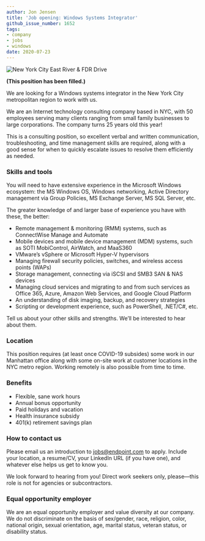 ```yaml
---
author: Jon Jensen
title: 'Job opening: Windows Systems Integrator'
github_issue_number: 1652
tags:
- company
- jobs
- windows
date: 2020-07-23
---
```


<img src="/blog/2020/07/job-windows-systems-integrator/20181204-063141-sm.jpg" alt="New York City East River & FDR Drive" />

<!-- Photo by Jon Jensen -->

**(This position has been filled.)**

We are looking for a Windows systems integrator in the New York City metropolitan region to work with us.

We are an Internet technology consulting company based in NYC, with 50 employees serving many clients ranging from small family businesses to large corporations. The company turns 25 years old this year!

This is a consulting position, so excellent verbal and written communication, troubleshooting, and time management skills are required, along with a good sense for when to quickly escalate issues to resolve them efficiently as needed.

### Skills and tools

You will need to have extensive experience in the Microsoft Windows ecosystem: the MS Windows OS, Windows networking, Active Directory management via Group Policies, MS Exchange Server, MS SQL Server, etc.

The greater knowledge of and larger base of experience you have with these, the better:

* Remote management & monitoring (RMM) systems, such as ConnectWise Manage and Automate
* Mobile devices and mobile device management (MDM) systems, such as SOTI MobiControl, AirWatch, and MaaS360
* VMware’s vSphere or Microsoft Hyper-V hypervisors
* Managing firewall security policies, switches, and wireless access points (WAPs)
* Storage management, connecting via iSCSI and SMB3 SAN & NAS devices
* Managing cloud services and migrating to and from such services as Office 365, Azure, Amazon Web Services, and Google Cloud Platform
* An understanding of disk imaging, backup, and recovery strategies
* Scripting or development experience, such as PowerShell, .NET/C#, etc.

Tell us about your other skills and strengths. We’ll be interested to hear about them.

### Location

This position requires (at least once COVID-19 subsides) some work in our Manhattan office along with some on-site work at customer locations in the NYC metro region. Working remotely is also possible from time to time.

### Benefits

- Flexible, sane work hours
- Annual bonus opportunity
- Paid holidays and vacation
- Health insurance subsidy
- 401(k) retirement savings plan

### How to contact us

Please email us an introduction to [jobs@endpoint.com](mailto:jobs@endpoint.com) to apply. Include your location, a resume/​CV, your LinkedIn URL (if you have one), and whatever else helps us get to know you.

We look forward to hearing from you! Direct work seekers only, please—​this role is not for agencies or subcontractors.

### Equal opportunity employer

We are an equal opportunity employer and value diversity at our company. We do not discriminate on the basis of sex/​gender, race, religion, color, national origin, sexual orientation, age, marital status, veteran status, or disability status.

<script type="application/ld+json">
{
  "@context": "https://schema.org/",
  "@type": "JobPosting",
  "title": "Windows Systems Integrator",
  "description": "<p>We are looking for a Windows systems integrator in the New York City metropolitan region to work with us.</p><p>We are an Internet technology consulting company based in NYC, with 50 employees serving many clients ranging from small family businesses to large corporations. The company turns 25 years old this year!</p><p>You will need to have extensive experience in the Microsoft Windows ecosystem: the MS Windows OS, Windows networking, Active Directory management via Group Policies, MS Exchange Server, MS SQL Server, etc.</p><p>This is a consulting position, so excellent verbal and written communication, troubleshooting, and time management skills are required, along with a good sense for when to quickly escalate issues to resolve them efficiently as needed.</p><h3>Skills and tools</h3><ul><li>Remote management &amp; monitoring (RMM) systems, such as ConnectWise Manage and Automate</li><li>Mobile devices and mobile device management (MDM) systems, such as SOTI MobiControl, AirWatch, and MaaS360</li><li>VMWare’s vSphere or Microsoft Hyper-V hypervisors</li><li>Managing firewall security policies, switches, and wireless access points (WAPs)</li><li>Storage management, connecting via iSCSI and SMB3 SAN &amp; NAS devices</li><li>Managing cloud services and migrating to and from such services as Office 365, Azure, Amazon Web Services, and Google Cloud Platform</li><li>An understanding of disk imaging, backup, and recovery strategies</li><li>Scripting or development experience, such as PowerShell, .NET/C#, etc.</li></ul><p>Tell us about your other skills and strengths. We’ll be interested to hear about them.</p><h3>Location</h3><p>This position requires (at least once COVID-19 subsides) some work in our Manhattan office along with some on-site work at customer locations in the NYC metro region. Working remotely is also possible from time to time.</p><h3>Benefits</h3><ul><li>Flexible, sane work hours</li><li>Annual bonus opportunity</li><li>Paid holidays and vacation</li><li>Health insurance subsidy</li><li>401(k) retirement savings plan</li></ul><h3>How to contact us</h3><p>Please email us an introduction to <a href=\"mailto:jobs@endpoint.com\">jobs@endpoint.com</a> to apply. Include your location, a resume/​CV, your LinkedIn URL (if you have one), and whatever else helps us get to know you.</p><p>We look forward to hearing from you! Direct work seekers only, please—​this role is not for agencies or subcontractors.</p><p>We are an equal opportunity employer and value diversity at our company. We do not discriminate on the basis of sex/​gender, race, religion, color, national origin, sexual orientation, age, marital status, veteran status, or disability status.</p>",
  "identifier": {
    "@type": "PropertyValue",
    "name": "End Point Corporation",
    "value": "windows-202007"
  },
  "datePosted": "2020-07-23",
  "validThrough": "2020-08-31",
  "employmentType": "FULL_TIME",
  "hiringOrganization": {
    "@type": "Organization",
    "name": "End Point Corporation",
    "sameAs": "https://www.endpoint.com/blog/2020/07/job-windows-systems-integrator",
    "logo": "https://www.endpoint.com/images/favicon.ico"
  },
  "jobLocation": {
    "@type": "Place",
    "address": {
      "@type": "PostalAddress",
      "streetAddress": "215 Park Avenue South, Suite 1916",
      "addressLocality": "New York",
      "addressRegion": "NY",
      "postalCode": "10003",
      "addressCountry": "US"
    }
  },
  "applicantLocationRequirements": {
    "@type": "Country",
    "name": ["USA"]
  }
}
</script>
